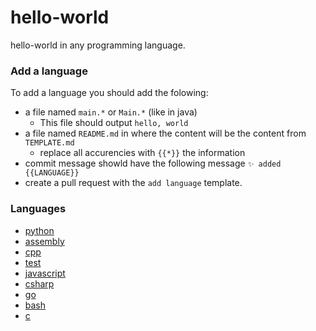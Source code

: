 # hello-world
hello-world in any programming language.

### Add a language

To add a language you should add the folowing:

* a file named `main.*` or `Main.*` (like in java)
    * This file should output `hello, world`
* a file named `README.md` in where the content will be the content from `TEMPLATE.md`
    * replace all accurencies with `{{*}}` the information
* commit message showld have the following message `✨ added {{LANGUAGE}}`
* create a pull request with the `add language` template.


### Languages

* [python](./python)
* [assembly](./assembly)
* [cpp](./cpp)
* [test](./test)
* [javascript](./javascript)
* [csharp](./csharp)
* [go](./go)
* [bash](./bash)
* [c](./c)